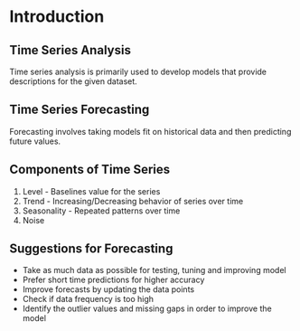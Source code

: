 # Introduction

## Time Series Analysis
Time series analysis is primarily used to develop models that provide descriptions for the given dataset.

## Time Series Forecasting
Forecasting involves taking models fit on historical data and then predicting future values. 

## Components of Time Series
1) Level - Baselines value for the series
2) Trend - Increasing/Decreasing behavior of series over time
3) Seasonality - Repeated patterns over time
4) Noise 

## Suggestions for Forecasting
+ Take as much data as possible for testing, tuning and improving model
+ Prefer short time predictions for higher accuracy
+ Improve forecasts by updating the data points
+ Check if data frequency is too high
+ Identify the outlier values and missing gaps in order to improve the model






